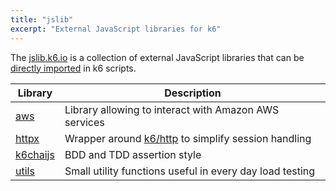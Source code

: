 ```yaml
---
title: "jslib"
excerpt: "External JavaScript libraries for k6"
---
```


The [jslib.k6.io](https://jslib.k6.io/) is a collection of external JavaScript libraries that can be [directly imported](/using-k6/modules#remote-http-s-modules) in k6 scripts.


| Library | Description |
| -------- | ----------- |
| [aws](/javascript-api/jslib/aws)  | Library allowing to interact with Amazon AWS services |
| [httpx](/javascript-api/jslib/httpx)  | Wrapper around [k6/http](https://k6.io/docs/javascript-api/#k6-http) to simplify session handling |
| [k6chaijs](/javascript-api/jslib/k6chaijs)  | BDD and TDD assertion style |
| [utils](/javascript-api/jslib/utils)  | Small utility functions useful in every day load testing |

